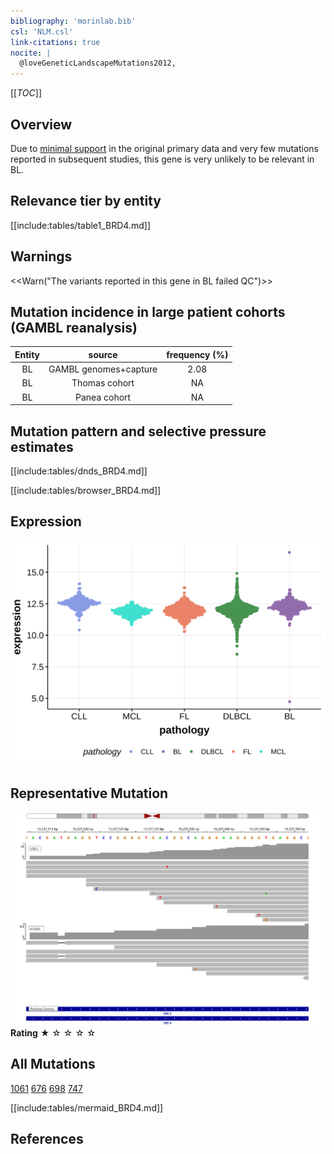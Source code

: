 ```yaml
---
bibliography: 'morinlab.bib'
csl: 'NLM.csl'
link-citations: true
nocite: |
  @loveGeneticLandscapeMutations2012, 
---
```

[[_TOC_]]

## Overview

Due to [minimal support](BRD4#representative-mutation) in the original primary data and very few mutations reported in subsequent studies, this gene is very unlikely to be relevant in BL. 


## Relevance tier by entity

[[include:tables/table1_BRD4.md]]

## Warnings

<<Warn("The variants reported in this gene in BL failed QC")>>


## Mutation incidence in large patient cohorts (GAMBL reanalysis)

|Entity|source               |frequency (%)|
|:------:|:---------------------:|:-------------:|
|BL    |GAMBL genomes+capture|2.08         |
|BL    |Thomas cohort        |  NA         |
|BL    |Panea cohort         |  NA         |

## Mutation pattern and selective pressure estimates

[[include:tables/dnds_BRD4.md]]




[[include:tables/browser_BRD4.md]]

## Expression
![](images/gene_expression/BRD4_by_pathology.svg)
<!-- ORIGIN: loveGeneticLandscapeMutations2012 -->
<!-- BL: loveGeneticLandscapeMutations2012 -->

## Representative Mutation

![](primary/Love_BRD4.svg)
**Rating**
&starf; &star; &star; &star; &star;

## All Mutations

[1061](https://www.bcgsc.ca/downloads/morinlab/GAMBL/Love/1061_reports.html)
[676](https://www.bcgsc.ca/downloads/morinlab/GAMBL/Love/676_reports.html)
[698](https://www.bcgsc.ca/downloads/morinlab/GAMBL/Love/698_reports.html)
[747](https://www.bcgsc.ca/downloads/morinlab/GAMBL/Love/747_reports.html)

[[include:tables/mermaid_BRD4.md]]

## References
